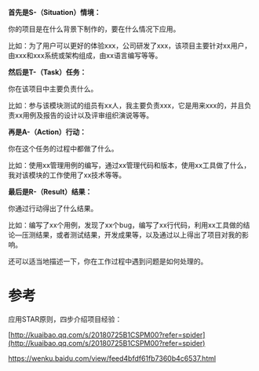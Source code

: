 **首先是S-（Situation）情境：**

你的项目是在什么背景下制作的，要在什么情况下应用。

比如：为了用户可以更好的体验xxx，公司研发了xxx，该项目主要针对xx用户，由xxx和xxx系统或架构组成，由xx语言编写等等。

**然后是T-（Task）任务：**

你在该项目中主要负责什么。

比如：参与该模块测试的组员有xx人，我主要负责xxx，它是用来xxx的，并且负责xx用例及报告的设计以及评审组织演说等等。

**再是A-（Action）行动：**

你在这个任务的过程中都做了什么。

比如：使用xx管理用例的编写，通过xx管理代码和版本，使用xx工具做了什么，我对该模块的工作使用了xx技术等等。

**最后是R-（Result）结果：**

你通过行动得出了什么结果。

比如：编写了xx个用例，发现了xx个bug，编写了xx行代码，利用xx工具做的结论—压测结果，或者测试结果，开发成果等，以及通过以上得出了项目对我的影响。

还可以适当地描述一下，你在工作过程中遇到问题是如何处理的。

# 参考

应用STAR原则，四步介绍项目经验：

[http://kuaibao.qq.com/s/20180725B1CSPM00?refer=spider](http://kuaibao.qq.com/s/20180725B1CSPM00?refer=spider)

https://wenku.baidu.com/view/feed4bfdf61fb7360b4c6537.html


